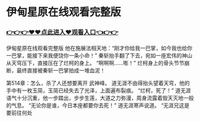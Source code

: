 # 伊甸星原在线观看完整版

### <a href="https://github.com/haivs/yaos/issues/1">👉👉👉♥♥点此进入♥观看入口👈👉👉</a>

伊甸星原在线观看完整版
他在施展法相天地：“刚才你给我一巴掌，如今我也给你一巴掌，能接下来我便饶你一条小命！”
    秦斩抬手翻了下去，宛如一座宏伟的神山从天穹压下，直接压在了烂柯的身上。
    “啊啊啊……嘭！”
    烂柯身上的骨头节节崩断，最终直接被秦斩一巴掌拍成一堆血泥！

第514章：怎么，杀了人还想要离开
    武神峰。
    道无涯不由得抬头望着天穹，他的手中有一枚玉简，玉简已经失去了光泽，上面遍布裂痕。
    “烂柯，死了！”
    道无涯语气十分沉重，他一步踏出，步步生莲，大道之力弥漫，周身流露着毁天灭地一般的气息。
    “无论你是谁，今日本座都要你去死！”
    道无涯寒声说道。
    “无涯兄这是要前往何处
